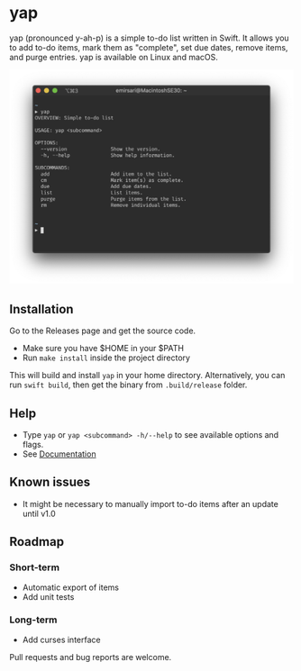 # yap

yap (pronounced y-ah-p) is a simple to-do list written in Swift. It allows you to add to-do 
items, mark them as "complete", set due dates, remove items, and purge entries. yap is 
available on Linux and macOS.

![Main](.github/main.png)

## Installation

Go to the Releases page and get the source code.

* Make sure you have $HOME in your $PATH
* Run `make install` inside the project directory

This will build and install `yap` in your home directory. Alternatively, you can run
`swift build`, then get the binary from `.build/release` folder.

## Help

* Type `yap` or `yap <subcommand> -h/--help` to see available options and flags.
* See [Documentation](Documentation.md)

## Known issues

* It might be necessary to manually import to-do items after an update until v1.0

## Roadmap

### Short-term

* Automatic export of items
* Add unit tests

### Long-term

* Add curses interface

Pull requests and bug reports are welcome.

